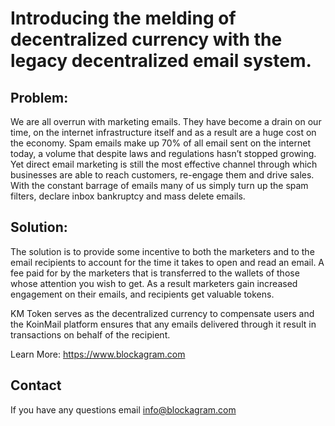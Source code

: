 
# Introducing the melding of decentralized currency with the legacy decentralized email system.

## Problem:

We are all overrun with marketing emails. They have become a drain on our time, on the internet infrastructure itself and as a result are a huge cost on the economy. Spam emails make up 70% of all email sent on the internet today, a volume that despite laws and regulations hasn’t stopped growing.  Yet direct email marketing is still the most effective channel through which businesses are able to reach customers, re-engage them and drive sales. With the constant barrage of emails many of us simply turn up the spam filters, declare inbox bankruptcy and mass delete emails.

## Solution:

The solution is to provide some incentive to both the marketers and to the email recipients to account for the time it takes to open and read an email. A fee paid for by the marketers that is transferred to the wallets of those whose attention you wish to get. As a result marketers gain increased engagement on their emails, and recipients get valuable tokens.

KM Token serves as the decentralized currency to compensate users and the KoinMail platform ensures that any emails delivered through it result in transactions on behalf of the recipient.

Learn More: https://www.blockagram.com

## Contact

If you have any questions email info@blockagram.com
